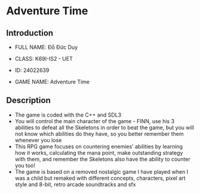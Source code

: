 # Adventure Time

## **Introduction**
+ FULL NAME: Đỗ Đức Duy

+ CLASS: K69I-IS2 - UET

+ ID: 24022639


+ GAME NAME: Adventure Time
## **Description**
- The game is coded with the C++ and SDL3
- You will control the main character of the game - FINN, use his 3 abilities to defeat all the Skeletons in order to beat the game, but you will not know which abilities do they have, so you better remember them whenever you lose
- This RPG game focuses on countering enemies' abilities by learning how it works, calculating the mana point, make outstanding strategy with them, and remember the Skeletons also have the ability to counter you too!
- The game is based on a removed nostalgic game I have played when I was a child but remaked with different concepts, characters, pixel art style and 8-bit, retro arcade soundtracks and sfx
